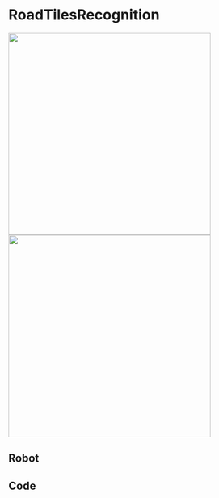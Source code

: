 # RoadTilesRecognition

<div style="text-align:left">
  <img src="assets/proto3.jpg" width="400">
  <img src="assets/proto2.jpg" width="400">
</div>


## Robot

## Code

## 
